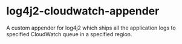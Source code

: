 # log4j2-cloudwatch-appender
A custom appender for log4j2 which ships all the application logs to specified CloudWatch queue in a specified region.
